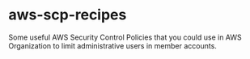 # aws-scp-recipes
Some useful AWS Security Control Policies that you could use in AWS Organization to limit administrative users in member accounts.
